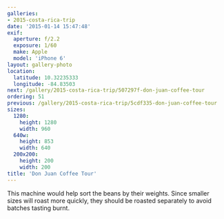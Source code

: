 ```yaml
---
galleries:
- 2015-costa-rica-trip
date: '2015-01-14 15:47:48'
exif:
  aperture: f/2.2
  exposure: 1/60
  make: Apple
  model: 'iPhone 6'
layout: gallery-photo
location:
  latitude: 10.32235333
  longitude: -84.83503
next: /gallery/2015-costa-rica-trip/507297f-don-juan-coffee-tour
ordering: 51
previous: /gallery/2015-costa-rica-trip/5cdf335-don-juan-coffee-tour
sizes:
  1280:
    height: 1280
    width: 960
  640w:
    height: 853
    width: 640
  200x200:
    height: 200
    width: 200
title: 'Don Juan Coffee Tour'
---
```


This machine would help sort the beans by their weights. Since smaller sizes will roast more quickly, they should be roasted separately to avoid batches tasting burnt.
